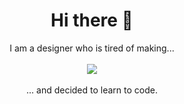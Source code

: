 
<div align="center">
    <h1>Hi there 👋</h1>
	<body> I am a designer who is tired of making...
    <br><br>
    <img src="https://media1.tenor.com/images/65c992ecb85b61cbfbc515592749694f/tenor.gif">
    <br><br>
    ... and decided to learn to code.</body>
</div>

<!--
**gustavomeyer/gustavomeyer** is a ✨ _special_ ✨ repository because its `README.md` (this file) appears on your GitHub profile.

Here are some ideas to get you started:

- 🔭 I’m currently working on ...
- 🌱 I’m currently learning ...
- 👯 I’m looking to collaborate on ...
- 🤔 I’m looking for help with ...
- 💬 Ask me about ...
- 📫 How to reach me: ...
- 😄 Pronouns: ...
- ⚡ Fun fact: ...
-->
